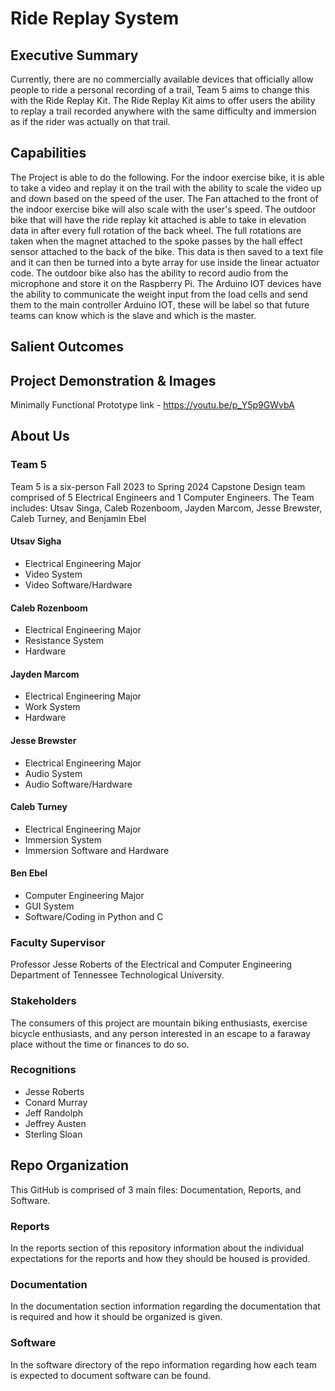 # Ride Replay System 

## Executive Summary

Currently, there are no commercially available devices that officially allow people to ride a personal recording of a trail, Team 5 aims to change this with the Ride Replay Kit. The Ride Replay Kit aims to offer users the ability to replay a trail recorded anywhere with the same difficulty and immersion as if the rider was actually on that trail.


## Capabilities

The Project is able to do the following. For the indoor exercise bike, it is able to take a video and replay it on the trail with the ability to scale the video up and down based on the speed of the user. The Fan attached to the front of the indoor exercise bike will also scale with the user's speed. The outdoor bike that will have the ride replay kit attached is able to take in elevation data in after every full rotation of the back wheel. The full rotations are taken when the magnet attached to the spoke passes by the hall effect sensor attached to the back of the bike. This data is then saved to a text file and it can then be turned into a byte array for use inside the linear actuator code. The outdoor bike also has the ability to record audio from the microphone and store it on the Raspberry Pi. The Arduino IOT devices have the ability to communicate the weight input from the load cells and send them to the main controller Arduino IOT, these will be label so that future teams can know which is the slave and which is the master.

## Salient Outcomes


## Project Demonstration & Images

Minimally Functional Prototype link - https://youtu.be/p_Y5p9GWvbA

## About Us

### Team 5
Team 5 is a six-person Fall 2023 to Spring 2024 Capstone Design team comprised of 5 Electrical Engineers and 1 Computer Engineers. The Team includes: Utsav Singa, Caleb Rozenboom, Jayden Marcom, Jesse Brewster, Caleb Turney, and Benjamin Ebel

#### Utsav Sigha
* Electrical Engineering Major
* Video System
* Video Software/Hardware

#### Caleb Rozenboom
* Electrical Engineering Major
* Resistance System
* Hardware

#### Jayden Marcom
* Electrical Engineering Major
* Work System
* Hardware

#### Jesse Brewster
* Electrical Engineering Major
* Audio System
* Audio Software/Hardware

#### Caleb Turney
* Electrical Engineering Major
* Immersion System
* Immersion Software and Hardware

#### Ben Ebel
* Computer Engineering Major
* GUI System
* Software/Coding in Python and C

### Faculty Supervisor

Professor Jesse Roberts of the Electrical and Computer Engineering Department of Tennessee Technological University.

### Stakeholders

The consumers of this project are mountain biking enthusiasts, exercise bicycle enthusiasts, and any person interested in an escape to a faraway place without the time or finances to do so. 

### Recognitions
* Jesse Roberts​
* Conard Murray​
* Jeff Randolph ​
* Jeffrey Austen​
* Sterling Sloan

## Repo Organization

This GitHub is comprised of 3 main files: Documentation, Reports, and Software.

### Reports

In the reports section of this repository information about the individual expectations for the reports and how they should be housed is provided.

### Documentation

In the documentation section information regarding the documentation that is required and how it should be organized is given.

### Software

In the software directory of the repo information regarding how each team is expected to document software can be found.
